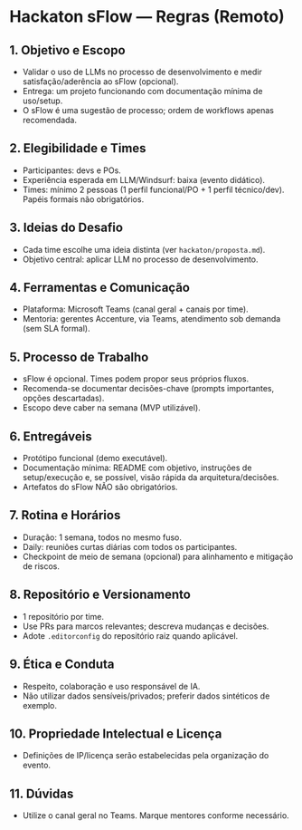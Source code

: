 # Hackaton sFlow — Regras (Remoto)

## 1. Objetivo e Escopo
- Validar o uso de LLMs no processo de desenvolvimento e medir satisfação/aderência ao sFlow (opcional).
- Entrega: um projeto funcionando com documentação mínima de uso/setup.
- O sFlow é uma sugestão de processo; ordem de workflows apenas recomendada.

## 2. Elegibilidade e Times
- Participantes: devs e POs.
- Experiência esperada em LLM/Windsurf: baixa (evento didático).
- Times: mínimo 2 pessoas (1 perfil funcional/PO + 1 perfil técnico/dev). Papéis formais não obrigatórios.

## 3. Ideias do Desafio
- Cada time escolhe uma ideia distinta (ver `hackaton/proposta.md`).
- Objetivo central: aplicar LLM no processo de desenvolvimento.

## 4. Ferramentas e Comunicação
- Plataforma: Microsoft Teams (canal geral + canais por time).
- Mentoria: gerentes Accenture, via Teams, atendimento sob demanda (sem SLA formal).

## 5. Processo de Trabalho
- sFlow é opcional. Times podem propor seus próprios fluxos.
- Recomenda-se documentar decisões-chave (prompts importantes, opções descartadas).
- Escopo deve caber na semana (MVP utilizável).

## 6. Entregáveis
- Protótipo funcional (demo executável).
- Documentação mínima: README com objetivo, instruções de setup/execução e, se possível, visão rápida da arquitetura/decisões.
- Artefatos do sFlow NÃO são obrigatórios.

## 7. Rotina e Horários
- Duração: 1 semana, todos no mesmo fuso.
- Daily: reuniões curtas diárias com todos os participantes.
- Checkpoint de meio de semana (opcional) para alinhamento e mitigação de riscos.

## 8. Repositório e Versionamento
- 1 repositório por time.
- Use PRs para marcos relevantes; descreva mudanças e decisões.
- Adote `.editorconfig` do repositório raiz quando aplicável.

## 9. Ética e Conduta
- Respeito, colaboração e uso responsável de IA.
- Não utilizar dados sensíveis/privados; preferir dados sintéticos de exemplo.

## 10. Propriedade Intelectual e Licença
- Definições de IP/licença serão estabelecidas pela organização do evento.

## 11. Dúvidas
- Utilize o canal geral no Teams. Marque mentores conforme necessário.
